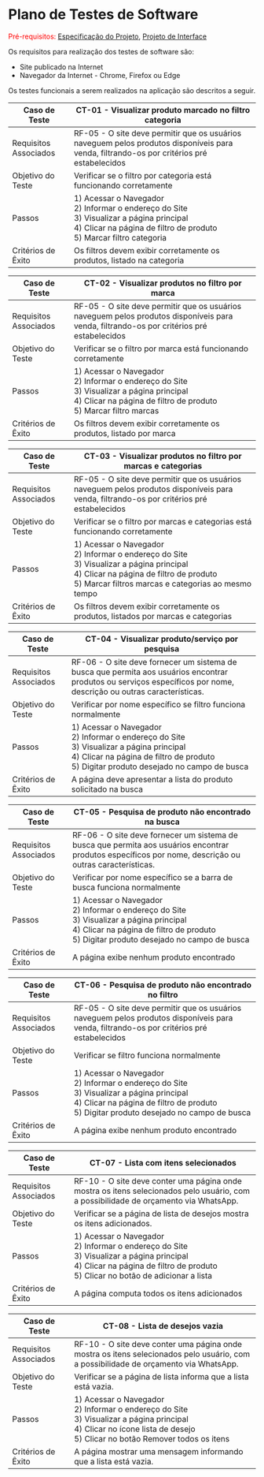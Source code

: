 # Plano de Testes de Software

<span style="color:red">Pré-requisitos: <a href="02-Especificação do Projeto.md"> Especificação do Projeto</a></span>, <a href="03-Projeto de Interface.md"> Projeto de Interface</a>

Os requisitos para realização dos testes de software são:

- Site publicado na Internet
- Navegador da Internet - Chrome, Firefox ou Edge

Os testes funcionais a serem realizados na aplicação são descritos a seguir.

| Caso de Teste         | CT-01 - Visualizar produto marcado no filtro categoria                                                                                                                         |
| --------------------- | ------------------------------------------------------------------------------------------------------------------------------------------------------------------------------ |
| Requisitos Associados | RF-05 - O site deve permitir que os usuários naveguem pelos produtos disponíveis para venda, filtrando-os por critérios pré estabelecidos                                      |
| Objetivo do Teste     | Verificar se o filtro por categoria está funcionando corretamente                                                                                                              |
| Passos                | 1) Acessar o Navegador<br> 2) Informar o endereço do Site<br> 3) Visualizar a página principal<br> 4) Clicar na página de filtro de produto<br> 5) Marcar filtro categoria<br> |
| Critérios de Êxito    | Os filtros devem exibir corretamente os produtos, listado na categoria                                                                                                         |

| Caso de Teste         | CT-02 - Visualizar produtos no filtro por marca                                                                                                                             |
| --------------------- | --------------------------------------------------------------------------------------------------------------------------------------------------------------------------- |
| Requisitos Associados | RF-05 - O site deve permitir que os usuários naveguem pelos produtos disponíveis para venda, filtrando-os por critérios pré estabelecidos                                   |
| Objetivo do Teste     | Verificar se o filtro por marca está funcionando corretamente                                                                                                               |
| Passos                | 1) Acessar o Navegador<br> 2) Informar o endereço do Site<br> 3) Visualizar a página principal<br> 4) Clicar na página de filtro de produto<br> 5) Marcar filtro marcas<br> |
| Critérios de Êxito    | Os filtros devem exibir corretamente os produtos, listado por marca                                                                                                         |

| Caso de Teste         | CT-03 - Visualizar produtos no filtro por marcas e categorias                                                                                                                                            |
| --------------------- | -------------------------------------------------------------------------------------------------------------------------------------------------------------------------------------------------------- |
| Requisitos Associados | RF-05 - O site deve permitir que os usuários naveguem pelos produtos disponíveis para venda, filtrando-os por critérios pré estabelecidos                                                                |
| Objetivo do Teste     | Verificar se o filtro por marcas e categorias está funcionando corretamente                                                                                                                              |
| Passos                | 1) Acessar o Navegador<br> 2) Informar o endereço do Site<br> 3) Visualizar a página principal<br> 4) Clicar na página de filtro de produto<br> 5) Marcar filtros marcas e categorias ao mesmo tempo<br> |
| Critérios de Êxito    | Os filtros devem exibir corretamente os produtos, listados por marcas e categorias                                                                                                                       |

| Caso de Teste         | CT-04 - Visualizar produto/serviço por pesquisa                                                                                                                                                   |
| --------------------- | ------------------------------------------------------------------------------------------------------------------------------------------------------------------------------------------------- |
| Requisitos Associados | RF-06 - O site deve fornecer um sistema de busca que permita aos usuários encontrar produtos ou serviços específicos por nome, descrição ou outras características.                               |
| Objetivo do Teste     | Verificar por nome específico se filtro funciona normalmente                                                                                                                                      |
| Passos                | 1) Acessar o Navegador<br> 2) Informar o endereço do Site<br> 3) Visualizar a página principal<br> 4) Clicar na página de filtro de produto<br> 5) Digitar produto desejado no campo de busca<br> |
| Critérios de Êxito    | A página deve apresentar a lista do produto solicitado na busca                                                                                                                                   |

| Caso de Teste         | CT-05 - Pesquisa de produto não encontrado na busca                                                                                                                                               |
| --------------------- | ------------------------------------------------------------------------------------------------------------------------------------------------------------------------------------------------- |
| Requisitos Associados | RF-06 - O site deve fornecer um sistema de busca que permita aos usuários encontrar produtos específicos por nome, descrição ou outras características.                                           |
| Objetivo do Teste     | Verificar por nome específico se a barra de busca funciona normalmente                                                                                                                            |
| Passos                | 1) Acessar o Navegador<br> 2) Informar o endereço do Site<br> 3) Visualizar a página principal<br> 4) Clicar na página de filtro de produto<br> 5) Digitar produto desejado no campo de busca<br> |
| Critérios de Êxito    | A página exibe nenhum produto encontrado                                                                                                                                                          |

| Caso de Teste         | CT-06 - Pesquisa de produto não encontrado no filtro                                                                                                                                              |
| --------------------- | ------------------------------------------------------------------------------------------------------------------------------------------------------------------------------------------------- |
| Requisitos Associados | RF-05 - O site deve permitir que os usuários naveguem pelos produtos disponíveis para venda, filtrando-os por critérios pré estabelecidos                                                         |
| Objetivo do Teste     | Verificar se filtro funciona normalmente                                                                                                                                                          |
| Passos                | 1) Acessar o Navegador<br> 2) Informar o endereço do Site<br> 3) Visualizar a página principal<br> 4) Clicar na página de filtro de produto<br> 5) Digitar produto desejado no campo de busca<br> |
| Critérios de Êxito    | A página exibe nenhum produto encontrado                                                                                                                                                          |

| Caso de Teste         | CT-07 - Lista com itens selecionados                                                                                                                                                        |
| --------------------- | ------------------------------------------------------------------------------------------------------------------------------------------------------------------------------------------- |
| Requisitos Associados | RF-10 - O site deve conter uma página onde mostra os itens selecionados pelo usuário, com a possibilidade de orçamento via WhatsApp.                                                        |
| Objetivo do Teste     | Verificar se a página de lista de desejos mostra os itens adicionados.                                                                                                                      |
| Passos                | 1) Acessar o Navegador<br> 2) Informar o endereço do Site<br> 3) Visualizar a página principal<br> 4) Clicar na página de filtro de produto<br> 5) Clicar no botão de adicionar a lista<br> |
| Critérios de Êxito    | A página computa todos os itens adicionados                                                                                                                                                 |

| Caso de Teste         | CT-08 - Lista de desejos vazia                                                                                                                                                          |
| --------------------- | --------------------------------------------------------------------------------------------------------------------------------------------------------------------------------------- |
| Requisitos Associados | RF-10 - O site deve conter uma página onde mostra os itens selecionados pelo usuário, com a possibilidade de orçamento via WhatsApp.                                                    |
| Objetivo do Teste     | Verificar se a página de lista informa que a lista está vazia.                                                                                                                          |
| Passos                | 1) Acessar o Navegador<br> 2) Informar o endereço do Site<br> 3) Visualizar a página principal<br> 4) Clicar no ícone lista de desejo<br> 5) Clicar no botão Remover todos os itens<br> |
| Critérios de Êxito    | A página mostrar uma mensagem informando que a lista está vazia.                                                                                                                        |
